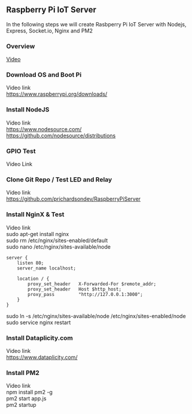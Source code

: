 ## Raspberry Pi IoT Server

In the following steps we will create Rasbperry Pi IoT Server with Nodejs, Express, Socket.io, Nginx and PM2


### Overview
[Video](http://placeholder.com)


### Download OS and Boot Pi
Video link  
https://www.raspberrypi.org/downloads/


### Install NodeJS
Video link  
https://www.nodesource.com/  
https://github.com/nodesource/distributions


### GPIO Test
Video Link


### Clone Git Repo / Test LED and Relay
Video link  
https://github.com/prichardsondev/RaspberryPiServer


### Install NginX & Test
Video link  
 sudo apt-get install nginx  
 sudo rm /etc/nginx/sites-enabled/default  
 sudo nano /etc/nginx/sites-available/node  
```
server {
    listen 80;
    server_name localhost;

    location / {
        proxy_set_header   X-Forwarded-For $remote_addr;
        proxy_set_header   Host $http_host;
        proxy_pass         "http://127.0.0.1:3000";
    }
}
```
 sudo ln -s /etc/nginx/sites-available/node /etc/nginx/sites-enabled/node  
 sudo service nginx restart


### Install Dataplicity.com
Video link  
https://www.dataplicity.com/


### Install PM2
Video link  
 npm install pm2 -g  
 pm2 start app.js  
 pm2 startup  
